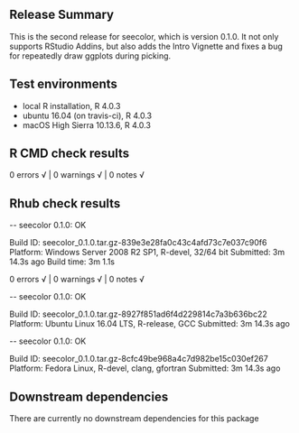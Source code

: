 ## Release Summary

This is the second release for seecolor, which is version 0.1.0. It not only supports RStudio Addins, but also adds the Intro Vignette and fixes a bug for repeatedly draw ggplots during picking.

## Test environments
* local R installation, R 4.0.3
* ubuntu 16.04 (on travis-ci), R 4.0.3
* macOS High Sierra 10.13.6, R 4.0.3

## R CMD check results

0 errors √ | 0 warnings √ | 0 notes √

## Rhub check results
-- seecolor 0.1.0: OK

  Build ID:   seecolor_0.1.0.tar.gz-839e3e28fa0c43c4afd73c7e037c90f6
  Platform:   Windows Server 2008 R2 SP1, R-devel, 32/64 bit
  Submitted:  3m 14.3s ago
  Build time: 3m 1.1s

0 errors √ | 0 warnings √ | 0 notes √

-- seecolor 0.1.0: OK

  Build ID:   seecolor_0.1.0.tar.gz-8927f851ad6f4d229814c7a3b636bc22
  Platform:   Ubuntu Linux 16.04 LTS, R-release, GCC
  Submitted:  3m 14.3s ago


-- seecolor 0.1.0: OK

  Build ID:   seecolor_0.1.0.tar.gz-8cfc49be968a4c7d982be15c030ef267
  Platform:   Fedora Linux, R-devel, clang, gfortran
  Submitted:  3m 14.3s ago

## Downstream dependencies
There are currently no downstream dependencies for this package
